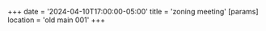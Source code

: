 +++
date = '2024-04-10T17:00:00-05:00'
title = 'zoning meeting'
[params]
    location = 'old main 001'
+++